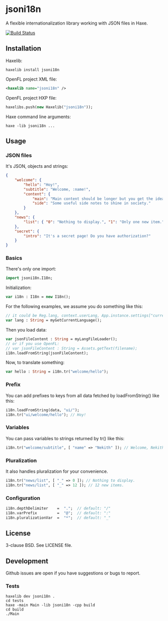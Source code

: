 # jsoni18n

A flexible internationalization library working with JSON files in Haxe.

[![Build Status](https://travis-ci.org/Nekith/jsoni18n.svg?branch=master)](https://travis-ci.org/Nekith/jsoni18n)

## Installation

Haxelib:

```
haxelib install jsoni18n
```

OpenFL project XML file:

```xml
<haxelib name="jsoni18n" />
```

OpenFL project HXP file:

```haxe
haxelibs.push(new Haxelib("jsoni18n"));
```

Haxe command line arguments:

```
haxe -lib jsoni18n ...
```

## Usage

### JSON files

It's JSON, objects and strings:

```json
{
    "welcome": {
        "hello": "Hoy!",
        "subtitle": "Welcome, :name!",
        "content": {
            "main": "Main content should be longer but you get the idea.",
            "side": "Some useful side notes to shine in society."
        }
    },
    "news": {
        "list": { "0": "Nothing to display.", "1": "Only one new item.", "_": ":_ new items." }
    },
    "secret": {
        "intro": "It's a secret page! Do you have authorization?"
    }
}
```

### Basics

There's only one import:

```haxe
import jsoni18n.I18n;
```

Initialization:

```haxe
var i18n : I18n = new I18n();
```

For the following examples, we assume you do something like this:

```haxe
// it could be Reg.lang, context.userLang, App.instance.settings["currentLanguage"] or ...
var lang : String = myGetCurrentLanguage();
```

Then you load data:

```haxe
var jsonFileContent : String = myLangFileLoader();
// or if you use OpenFL:
// var jsonFileContent : String = Assets.getText(filename);
i18n.loadFromString(jsonFileContent);
```

Now, to translate something:

```haxe
var hello : String = i18n.tr("welcome/hello");
```

### Prefix

You can add prefixes to keys from all data fetched by loadFromString() like this:

```haxe
i18n.loadFromString(data, "ui/");
i18n.tr("ui/welcome/hello"); // Hoy!
```

### Variables

You can pass variables to strings returned by tr() like this:

```haxe
i18n.tr("welcome/subtitle", [ "name" => "Nekith" ]); // Welcome, Nekith!
```

### Pluralization

It also handles pluralization for your convenience.

```haxe
i18n.tr("news/list", [ "_" => 0 ]); // Nothing to display.
i18n.tr("news/list", [ "_" => 12 ]); // 12 new items.
```

### Configuration

```haxe
i18n.depthDelimiter    =  ".";  // default: "/"
i18n.varPrefix         =  "@";  // default: ":"
i18n.pluralizationVar  =  "*";  // default: "_"
```

## License

3-clause BSD. See LICENSE file.

## Development

Github issues are open if you have suggestions or bugs to report.

### Tests

```
haxelib dev jsoni18n .
cd tests
haxe -main Main -lib jsoni18n -cpp build
cd build
./Main
```
